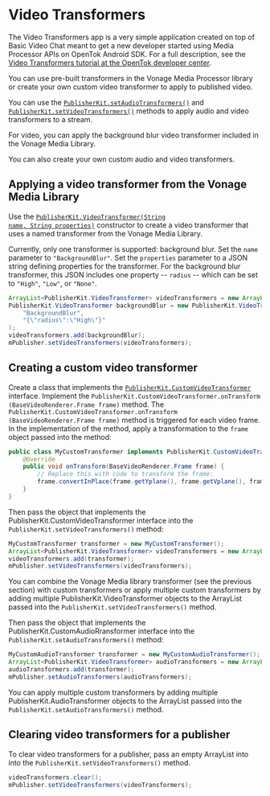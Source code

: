 Video Transformers
======================

The Video Transformers app is a very simple application created on top of Basic Video Chat meant to get a new developer
started using Media Processor APIs on OpenTok Android SDK. For a full description, see the [Video Transformers tutorial at the
OpenTok developer center](https://tokbox.com/developer/guides/vonage-media-processor/android).

You can use pre-built transformers in the Vonage Media Processor library or create your own custom video transformer to apply to published video.

You can use the <a href="/developer/sdks/android/reference/com/opentok/android/PublisherKit.html#setAudioTransformers(java.util.ArrayList)"><code>PublisherKit.setAudioTransformers()</code></a> and
<a href="/developer/sdks/android/reference/com/opentok/android/PublisherKit.html#setVideoTransformers(java.util.ArrayList)"><code>PublisherKit.setVideoTransformers()</code></a>
methods to apply audio and video transformers to a stream.

For video, you can apply the background blur video transformer included in the Vonage Media Library.

You can also create your own custom audio and video transformers.

## Applying a video transformer from the Vonage Media Library

Use the <a href="/developer/sdks/android/reference/com/opentok/android/PublisherKit.VideoTransformer.html#%3Cinit%3E(java.lang.String,java.lang.String)"><code>PublisherKit.VideoTransformer(String name, String properties)</code></a>
constructor to create a video transformer that uses a named transformer from the Vonage Media Library.

Currently, only one transformer is supported: background blur. Set the `name` parameter to `"BackgroundBlur"`.
Set the `properties` parameter to a JSON string defining properties for the transformer.
For the background blur transformer, this JSON includes one property -- `radius` -- which can be set
to `"High"`, `"Low"`, or `"None"`.

```java
ArrayList<PublisherKit.VideoTransformer> videoTransformers = new ArrayList<>();
PublisherKit.VideoTransformer backgroundBlur = new PublisherKit.VideoTransformer(
    "BackgroundBlur",
    "{\"radius\":\"High\"}"
);
videoTransformers.add(backgroundBlur);
mPublisher.setVideoTransformers(videoTransformers);
```

## Creating a custom video transformer

Create a class that implements the <a href="/developer/sdks/android/reference/com/opentok/android/PublisherKit.CustomVideoTransformer.html"><code>PublisherKit.CustomVideoTransformer</code></a> 
interface. Implement the `PublisherKit.CustomVideoTransformer.onTransform​(BaseVideoRenderer.Frame frame)` method. The `PublisherKit.CustomVideoTransformer.onTransform​(BaseVideoRenderer.Frame frame)` method is triggered for each video frame.
In the implementation of the method, apply a transformation to the `frame` object passed into the method:

```java
public class MyCustomTransformer implements PublisherKit.CustomVideoTransformer {
    @Override
    public void onTransform(BaseVideoRenderer.Frame frame) {
        // Replace this with code to transform the frame:
        frame.convertInPlace(frame.getYplane(), frame.getVplane(), frame.getUplane(), frame.getYstride(), frame.getUvStride());
    }
}
```

Then pass the object that implements the PublisherKit.CustomVideoTransformer interface into the `PublisherKit.setVideoTransformers()` method:

```java
MyCustomTransformer transformer = new MyCustomTransformer();
ArrayList<PublisherKit.VideoTransformer> videoTransformers = new ArrayList<>();
videoTransformers.add(transformer);
mPublisher.setVideoTransformers(videoTransformers);
```

You can combine the Vonage Media library transformer (see the previous section) with custom transformers or apply
multiple custom transformers by adding multiple PublisherKit.VideoTransformer objects to the ArrayList passed
into the `PublisherKit.setVideoTransformers()` method.

Then pass the object that implements the PublisherKit.CustomAudioRransformer interface into the `PublisherKit.setAudioTransformers()` method:

```java
MyCustomAudioTransformer transformer = new MyCustomAudioTransformer();
ArrayList<PublisherKit.VideoTransformer> audioTransformers = new ArrayList<>();
audioTransformers.add(transformer);
mPublisher.setAudioTransformers(audioTransformers);
```

You can apply multiple custom transformers by adding multiple PublisherKit.AudioTransformer objects to the ArrayList
passed into the `PublisherKit.setAudioTransformers()` method.

## Clearing video transformers for a publisher

To clear video transformers for a publisher, pass an empty ArrayList into
into the `PublisherKit.setVideoTransformers()` method.

```java
videoTransformers.clear();
mPublisher.setVideoTransformers(videoTransformers);
```
